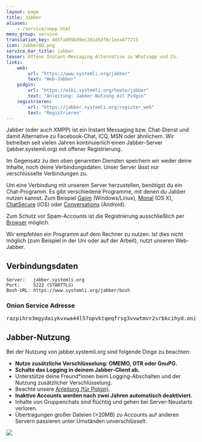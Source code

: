 ```yaml
---
layout: page
title: Jabber
aliases:
    - /service/xmpp.html
menu_group: service
translation_key: 405fa099b89ec281d5df6c1eea477213
icon: Jabber80.png
service_bar_title: jabber
teaser: Offene Instant-Messaging Alternative zu Whatsapp und Co.
links:
    web:
        url: "https://www.systemli.org/jabber"
        text: "Web-Jabber"
    pidgin:
        url: "https://wiki.systemli.org/howto/jabber"
        text: "Anleitung: Jabber-Nutzung mit Pidgin"
    registrieren:
        url: "https://jabber.systemli.org/register_web"
        text: "Registrieren"
---
```

Jabber (oder auch XMPP) ist ein Instant Messaging bzw. Chat-Dienst und damit Alternative zu Facebook-Chat, ICQ, MSN oder ähnlichem. Wir betreiben seit vielen Jahren kontinuierlich einen Jabber-Server (jabber.systemli.org) mit offener Registrierung.

Im Gegensatz zu den oben genannten Diensten speichern wir weder deine Inhalte, noch deine Verbindungsdaten. Unser Server lässt nur verschlüsselte Verbindungen zu.

Um eine Verbindung mit unserem Server herzustellen, benötigst du  ein Chat-Programm. Es gibt verschiedene Programme, mit denen du Jabber nutzen kannst. Zum Beispiel [Gajim](https://gajim.org/) (Windows/Linux), [Monal](https://itunes.apple.com/us/app/monal-free-xmpp-chat/id1060957067?mt=12) (OS X), [ChatSecure](https://chatsecure.org) (iOS) oder [Conversations](https://conversations.im) (Android).

Zum Schutz vor Spam-Accounts ist die Registrierung ausschließlich per [Browser](https://jabber.systemli.org/register_web) möglich.

Wir empfehlen ein Programm auf dem Rechner zu nutzen. Ist dies nicht möglich (zum Beispiel in der Uni oder auf der Arbeit), nutzt unseren Web-Jabber.

## Verbindungsdaten

```
Server:   jabber.systemli.org
Port:     5222 (STARTTLS)
Bosh-URL: https://www.systemli.org/jabber/bosh
```
### Onion Service Adresse

<pre>
razpihro3mgydaiykvxwa44l57opvktqeqfrsg3vvwtmvr2srbkcihyd.onion
</pre>

## Jabber-Nutzung

Bei der Nutzung von jabber.systemli.org sind folgende Dinge zu beachten:

* **Nutze zusätzliche Verschlüsselung: OMEMO, OTR oder GnuPG.**
* **Schalte das Logging in deinem Jabber-Client ab.**
* Unterstütze deine Freund*innen beim Logging-Abschalten und der Nutzung zusätzlicher Verschlüsselung.
* Beachte unsere [Anleitung (für Pidgin)](https://wiki.systemli.org/howto/jabber).
* **Inaktive Accounts werden nach zwei Jahren automatisch deaktiviert.**
* Inhalte von Gruppenchats sind flüchtig und gehen bei Server-Neustarts verloren.
* Übertragungen großer Dateien (>20MB) zu Accounts auf anderen Servern passieren unter Umständen unverschlüsselt.

[![](/assets/img/messaging.one-badge.svg)](https://check.messaging.one/result.php?domain=jabber.systemli.org&amp;type=client)
